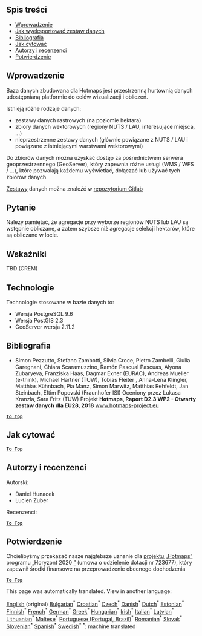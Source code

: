 <h2> Spis treści </h2><ul><li> <a href="#Introduction">Wprowadzenie</a> </li><li> <a href="#How-to-export-a-dataset">Jak wyeksportować zestaw danych</a> </li><li> <a href="#References">Bibliografia</a> </li><li> <a href="#How-to-cite">Jak cytować</a> </li><li> <a href="#Authors-and-reviewers">Autorzy i recenzenci</a> </li><li> <a href="#acknowledgement">Potwierdzenie</a> </li></ul><h2> Wprowadzenie </h2><p> Baza danych zbudowana dla Hotmaps jest przestrzenną hurtownią danych udostępnianą platformie do celów wizualizacji i obliczeń. </p><p> Istnieją różne rodzaje danych: </p><ul><li> zestawy danych rastrowych (na poziomie hektara) </li><li> zbiory danych wektorowych (regiony NUTS / LAU, interesujące miejsca, ...) </li><li> nieprzestrzenne zestawy danych (głównie powiązane z NUTS / LAU i powiązane z istniejącymi warstwami wektorowymi) </li></ul><p> Do zbiorów danych można uzyskać dostęp za pośrednictwem serwera geoprzestrzennego (GeoServer), który zapewnia różne usługi (WMS / WFS / ...), które pozwalają każdemu wyświetlać, dołączać lub używać tych zbiorów danych. </p><p> <a href="https://gitlab.com/hotmaps">Zestawy</a> danych można znaleźć w <a href="https://gitlab.com/hotmaps">repozytorium Gitlab</a> </p><h2> Pytanie </h2><p> Należy pamiętać, że agregacje przy wyborze regionów NUTS lub LAU są wstępnie obliczane, a zatem szybsze niż agregacje selekcji hektarów, które są obliczane w locie. </p><h2> Wskaźniki </h2><p> TBD (CREM) </p><h2> Technologie </h2><p> Technologie stosowane w bazie danych to: </p><ul><li> Wersja PostgreSQL 9.6 </li><li> Wersja PostGIS 2.3 </li><li> GeoServer wersja 2.11.2 </li></ul><h2> Bibliografia </h2><ul><li> Simon Pezzutto, Stefano Zambotti, Silvia Croce, Pietro Zambelli, Giulia Garegnani, Chiara Scaramuzzino, Ramón Pascual Pascuas, Alyona Zubaryeva, Franziska Haas, Dagmar Exner (EURAC), Andreas Mueller (e-think), Michael Hartner (TUW), Tobias Fleiter , Anna-Lena Klingler, Matthias Kühnbach, Pia Manz, Simon Marwitz, Matthias Rehfeldt, Jan Steinbach, Eftim Popovski (Fraunhofer ISI) Oceniony przez Lukasa Kranzla, Sara Fritz (TUW) Projekt <strong>Hotmaps, Raport D2.3 WP2 - Otwarty zestaw danych dla EU28, 2018</strong> <a href="http://www.hotmaps-project.eu/wp-content/uploads/2018/05/D2.3-Hotmaps_FINAL-VERSION_for-upload.pdf">www.hotmaps-project.eu</a> </li></ul><p><ins> <code><strong><a href="#table-of-contents">To Top</a></strong></code> </ins> </p><h2> Jak cytować </h2><p><ins> <code><strong><a href="#table-of-contents">To Top</a></strong></code> </ins> </p><h2> Autorzy i recenzenci </h2><p> Autorski: </p><ul><li> Daniel Hunacek </li><li> Lucien Zuber </li></ul><p> Recenzenci: </p><p><ins> <code><strong><a href="#table-of-contents">To Top</a></strong></code> </ins> </p><h2> Potwierdzenie </h2><p> Chcielibyśmy przekazać nasze najgłębsze uznanie dla <a href="https://www.hotmaps-project.eu">projektu „Hotmaps”</a> programu „Horyzont 2020 <a href="https://www.hotmaps-project.eu">”</a> (umowa o udzielenie dotacji nr 723677), który zapewnił środki finansowe na przeprowadzenie obecnego dochodzenia </p><p><ins> <code><strong><a href="#table-of-contents">To Top</a></strong></code> </ins> </p>

This page was automatically translated. View in another language:

[English](en-Database-behind-the-Hotmaps-toolbox) (original) [Bulgarian](bg-Database-behind-the-Hotmaps-toolbox)<sup>\*</sup> [Croatian](hr-Database-behind-the-Hotmaps-toolbox)<sup>\*</sup> [Czech](cs-Database-behind-the-Hotmaps-toolbox)<sup>\*</sup> [Danish](da-Database-behind-the-Hotmaps-toolbox)<sup>\*</sup> [Dutch](nl-Database-behind-the-Hotmaps-toolbox)<sup>\*</sup> [Estonian](et-Database-behind-the-Hotmaps-toolbox)<sup>\*</sup> [Finnish](fi-Database-behind-the-Hotmaps-toolbox)<sup>\*</sup> [French](fr-Database-behind-the-Hotmaps-toolbox)<sup>\*</sup> [German](de-Database-behind-the-Hotmaps-toolbox)<sup>\*</sup> [Greek](el-Database-behind-the-Hotmaps-toolbox)<sup>\*</sup> [Hungarian](hu-Database-behind-the-Hotmaps-toolbox)<sup>\*</sup> [Irish](ga-Database-behind-the-Hotmaps-toolbox)<sup>\*</sup> [Italian](it-Database-behind-the-Hotmaps-toolbox)<sup>\*</sup> [Latvian](lv-Database-behind-the-Hotmaps-toolbox)<sup>\*</sup> [Lithuanian](lt-Database-behind-the-Hotmaps-toolbox)<sup>\*</sup> [Maltese](mt-Database-behind-the-Hotmaps-toolbox)<sup>\*</sup>  [Portuguese (Portugal, Brazil)](pt-Database-behind-the-Hotmaps-toolbox)<sup>\*</sup> [Romanian](ro-Database-behind-the-Hotmaps-toolbox)<sup>\*</sup> [Slovak](sk-Database-behind-the-Hotmaps-toolbox)<sup>\*</sup> [Slovenian](sl-Database-behind-the-Hotmaps-toolbox)<sup>\*</sup> [Spanish](es-Database-behind-the-Hotmaps-toolbox)<sup>\*</sup> [Swedish](sv-Database-behind-the-Hotmaps-toolbox)<sup>\*</sup>
<sup>\*</sup>: machine translated
